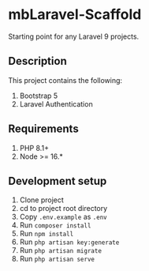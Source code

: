 # mbLaravel-Scaffold
Starting point for any Laravel 9 projects.

## Description
This project contains the following:
1. Bootstrap 5
1. Laravel Authentication

## Requirements
1. PHP 8.1+
1. Node >= 16.*

## Development setup
1. Clone project
1. cd to project root directory
1. Copy `.env.example` as `.env`
1. Run `composer install`
1. Run `npm install`
1. Run `php artisan key:generate`
1. Run `php artisan migrate`
1. Run `php artisan serve`
